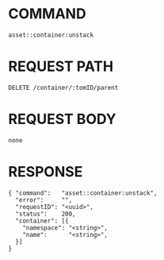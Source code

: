 # COMMAND

`asset::container:unstack`

# REQUEST PATH

```
DELETE /container/:tomID/parent
```

# REQUEST BODY

```
none
```

# RESPONSE

```
{ "command":   "asset::container:unstack",
  "error":     "",
  "requestID": "<uuid>",
  "status":    200,
  "container": [{
    "namespace": "<string>",
    "name":      "<string>",
  }]
}
```
